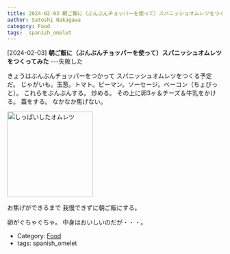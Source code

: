 ```yaml
---
title: 2024-02-03 朝ご飯に（ぶんぶんチョッパーを使って）スパニッシュオムレツをつくってみた ---失敗した
author: Satoshi Nakagawa
category: Food
tags:  spanish_omelet
---
```


[2024-02-03] **朝ご飯に（ぶんぶんチョッパーを使って）スパニッシュオムレツをつくってみた**  ---失敗した

 きょうはぶんぶんチョッパーをつかって
スパニッシュオムレツをつくる予定だ。
じゃがいも。玉葱。トマト。ピーマン。ソーセージ。ベーコン（ちょびっと）。
これらをぶんぶんする。
炒める。
その上に卵3ヶ＆チーズ＆牛乳をかける。
蓋をする。
なかなか焦げない。

<img src="pict/2024-02-03-pub-pagi.jpg)" alt="しっぱいしたオムレツ" width="200"/>

 お焦げができるまで
我慢できずに朝ご飯にする。

卵がぐちゃぐちゃ。
中身はおいしいのだが・・・。

- Category: [Food](https://merapano.github.io/categories.html#Food)
- tags:  spanish_omelet
